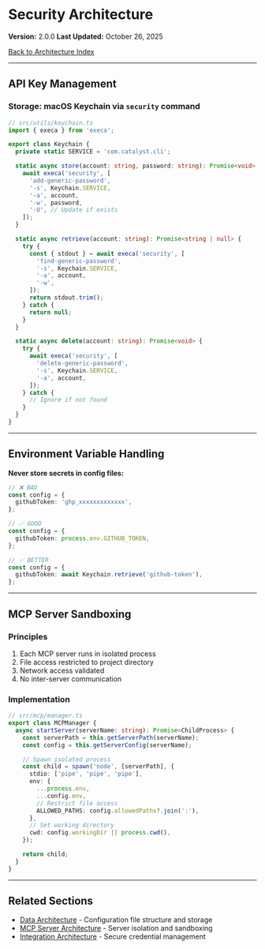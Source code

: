 # Security Architecture

**Version:** 2.0.0
**Last Updated:** October 26, 2025

[Back to Architecture Index](README.md)

---

## API Key Management

### Storage: macOS Keychain via `security` command

```typescript
// src/utils/keychain.ts
import { execa } from 'execa';

export class Keychain {
  private static SERVICE = 'com.catalyst.cli';

  static async store(account: string, password: string): Promise<void> {
    await execa('security', [
      'add-generic-password',
      '-s', Keychain.SERVICE,
      '-a', account,
      '-w', password,
      '-U', // Update if exists
    ]);
  }

  static async retrieve(account: string): Promise<string | null> {
    try {
      const { stdout } = await execa('security', [
        'find-generic-password',
        '-s', Keychain.SERVICE,
        '-a', account,
        '-w',
      ]);
      return stdout.trim();
    } catch {
      return null;
    }
  }

  static async delete(account: string): Promise<void> {
    try {
      await execa('security', [
        'delete-generic-password',
        '-s', Keychain.SERVICE,
        '-a', account,
      ]);
    } catch {
      // Ignore if not found
    }
  }
}
```

---

## Environment Variable Handling

**Never store secrets in config files:**

```typescript
// ❌ BAD
const config = {
  githubToken: 'ghp_xxxxxxxxxxxxx',
};

// ✅ GOOD
const config = {
  githubToken: process.env.GITHUB_TOKEN,
};

// ✅ BETTER
const config = {
  githubToken: await Keychain.retrieve('github-token'),
};
```

---

## MCP Server Sandboxing

### Principles

1. Each MCP server runs in isolated process
2. File access restricted to project directory
3. Network access validated
4. No inter-server communication

### Implementation

```typescript
// src/mcp/manager.ts
export class MCPManager {
  async startServer(serverName: string): Promise<ChildProcess> {
    const serverPath = this.getServerPath(serverName);
    const config = this.getServerConfig(serverName);

    // Spawn isolated process
    const child = spawn('node', [serverPath], {
      stdio: ['pipe', 'pipe', 'pipe'],
      env: {
        ...process.env,
        ...config.env,
        // Restrict file access
        ALLOWED_PATHS: config.allowedPaths?.join(':'),
      },
      // Set working directory
      cwd: config.workingDir || process.cwd(),
    });

    return child;
  }
}
```

---

## Related Sections

- [Data Architecture](07-data-architecture.md) - Configuration file structure and storage
- [MCP Server Architecture](04-mcp-server-architecture.md) - Server isolation and sandboxing
- [Integration Architecture](06-integration-architecture.md) - Secure credential management
